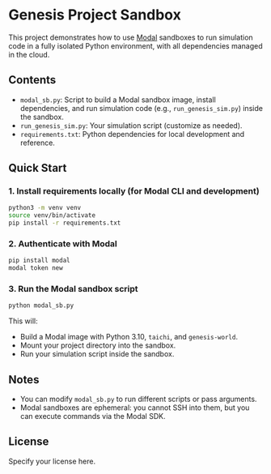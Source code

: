# Genesis Project Sandbox

This project demonstrates how to use [Modal](https://modal.com) sandboxes to run simulation code in a fully isolated Python environment, with all dependencies managed in the cloud.

## Contents
- `modal_sb.py`: Script to build a Modal sandbox image, install dependencies, and run simulation code (e.g., `run_genesis_sim.py`) inside the sandbox.
- `run_genesis_sim.py`: Your simulation script (customize as needed).
- `requirements.txt`: Python dependencies for local development and reference.

## Quick Start

### 1. Install requirements locally (for Modal CLI and development)
```sh
python3 -m venv venv
source venv/bin/activate
pip install -r requirements.txt
```

### 2. Authenticate with Modal
```sh
pip install modal
modal token new
```

### 3. Run the Modal sandbox script
```sh
python modal_sb.py
```

This will:
- Build a Modal image with Python 3.10, `taichi`, and `genesis-world`.
- Mount your project directory into the sandbox.
- Run your simulation script inside the sandbox.

## Notes
- You can modify `modal_sb.py` to run different scripts or pass arguments.
- Modal sandboxes are ephemeral: you cannot SSH into them, but you can execute commands via the Modal SDK.

## License
Specify your license here.
